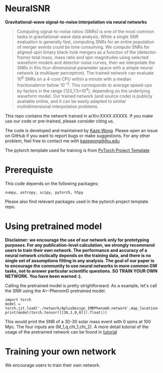 # NeuralSNR

**Gravitational-wave signal-to-noise interpolation via neural networks**

> Computing signal-to-noise ratios (SNRs) is one of the most common tasks in gravitational-wave data analysis.  While a single SNR evaluation is generally fast, computing SNRs for an entire population of merger events could be time consuming. We compute SNRs for aligned-spin binary black-hole mergers as a function of the (detector-frame) total mass, mass ratio and spin magnitudes using selected waveform models and detector noise curves, then we interpolate the SNRs in this four-dimensional parameter space with a simple neural network (a multilayer perceptron). The trained network can evaluate 10<sup>6</sup> SNRs on a 4-core CPU within a minute with a median fractionalerror below 10<sup>−3</sup>. This corresponds to average speed-ups by factors in the range [120,7.5×10<sup>4</sup>], depending on the underlying waveform model. Our trained network (and source code) is publicly available online, and it can be easily adapted to similar multidimensional interpolation problems.

This repo contains the network trained in arXiv:XXXX.XXXXX. If you make use our code or pre-trained, please consider citing us.

The code is developed and maintained by [Kaze Wong](https://github.com/kazewong). Please open an issue on GitHub if you want to report bugs or make suggestions. For any other problem, feel free to contact me with [kazewong@jhu.edu](kazewong@jhu.edu)

The pytorch template used for training is from [PyTorch Project Template](https://github.com/moemen95/PyTorch-Project-Template)

# Prerequiste

This code depends on the following packages:

`numpy, astropy, scipy, pytorch, h5py`

Please also find relevant packages used in the pytorch project template repo.

# Using pretrained model

**Disclaimer: we encourage the use of our network only for prototyping purposes. For any publication-level calculation, we strongly recommend users to train their own network. The performance and accuracy of a neural network crictically depends on the training data, and there is no single set of assumptions fitting in any analysis. The goal of our paper is to encourage the community to use neural networks in more common GW tasks, not to answer particular scientific questions. SO TRAIN YOUR OWN NETWORK. You have been warned :).**

Calling the pretrained model is pretty strightforward. As a example, let's call the SNR using the A+-PhenomD pretrained model.

```
import torch
model = torch.jit.load('./network/AplusDesign_IMRPhenomD.network',map_location='cpu')
print(model(torch.tensor([[30,1,0,0]]).float())
```

This would print the SNR of a 30-30 solar mass event with 0 spins at 100 Mpc. The four inputs are (M_1,q,chi_1,chi_2). A more detail tutorial of the usage of the pretrained network can be found in [tutorial](https://github.com/kazewong/NeuralSNR/blob/master/tutorial.ipynb) 

# Training your own network

We encourage users to train their own network. 



